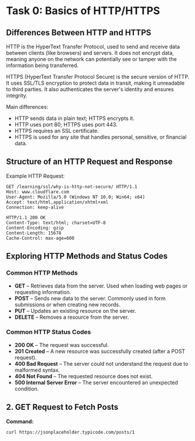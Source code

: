 # Task 0: Basics of HTTP/HTTPS

## Differences Between HTTP and HTTPS

HTTP is the HyperText Transfer Protocol, used to send and receive data between clients (like browsers) and servers. It does not encrypt data, meaning anyone on the network can potentially see or tamper with the information being transferred.

HTTPS (HyperText Transfer Protocol Secure) is the secure version of HTTP. It uses SSL/TLS encryption to protect data in transit, making it unreadable to third parties. It also authenticates the server's identity and ensures integrity.

Main differences:
- HTTP sends data in plain text; HTTPS encrypts it.
- HTTP uses port 80; HTTPS uses port 443.
- HTTPS requires an SSL certificate.
- HTTPS is used for any site that handles personal, sensitive, or financial data.

## Structure of an HTTP Request and Response

Example HTTP Request:

```http
GET /learning/ssl/why-is-http-not-secure/ HTTP/1.1
Host: www.cloudflare.com
User-Agent: Mozilla/5.0 (Windows NT 10.0; Win64; x64)
Accept: text/html,application/xhtml+xml
Connection: keep-alive

HTTP/1.1 200 OK
Content-Type: text/html; charset=UTF-8
Content-Encoding: gzip
Content-Length: 15678
Cache-Control: max-age=600
```

## Exploring HTTP Methods and Status Codes

### Common HTTP Methods

- **GET** – Retrieves data from the server. Used when loading web pages or requesting information.
- **POST** – Sends new data to the server. Commonly used in form submissions or when creating new records.
- **PUT** – Updates an existing resource on the server.
- **DELETE** – Removes a resource from the server.

### Common HTTP Status Codes

- **200 OK** – The request was successful.
- **201 Created** – A new resource was successfully created (after a POST request).
- **400 Bad Request** – The server could not understand the request due to malformed syntax.
- **404 Not Found** – The requested resource does not exist.
- **500 Internal Server Error** – The server encountered an unexpected condition.

## 2. GET Request to Fetch Posts

**Command:**

```bash
curl https://jsonplaceholder.typicode.com/posts/1

